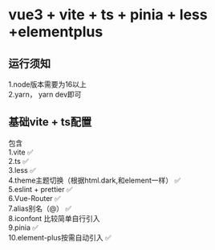 # vue3 + vite + ts + pinia + less +elementplus
## 运行须知
1.node版本需要为16以上  
2.yarn，  yarn dev即可
## 基础vite + ts配置
包含  
1.vite ✅  
2.ts ✅  
3.less ✅  
4.theme主题切换（根据html.dark,和element一样） ✅  
5.eslint + prettier ✅   
6.Vue-Router ✅  
7.alias别名（@） ✅  
8.iconfont 比较简单自行引入  
9.pinia ✅   
10.element-plus按需自动引入 ✅ 